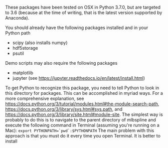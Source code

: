 These packages have been tested on OSX in Python 3.7.0, but are targeted to 3.6 (because at the time of writing, 
that is the latest version supported by Anaconda).

You should already have the following packages installed and in your Python path
- scipy (also installs numpy)
- hdf5storage
- psutil

Demo scripts may also require the following packages
- matplotlib
- jupyter (see https://jupyter.readthedocs.io/en/latest/install.html)




To get Python to recognize this package, you need to tell Python to look in this directory for packages.
This can be accomplished in myriad ways.  For a more comprehensive explanation,
see https://docs.python.org/3/tutorial/modules.html#the-module-search-path,
https://docs.python.org/3/library/sys.html#sys.path, and https://docs.python.org/3/library/site.html#module-site.
The simplest way is probably to do this is to navigate to the parent directory of mlbspline and
execute the following command in Terminal (assuming you're running on a Mac): ``export PYTHONPATH=`pwd`:$PYTHONPATH``
The main problem with this approach is that you must do it every time you open Terminal.  It is better to install
